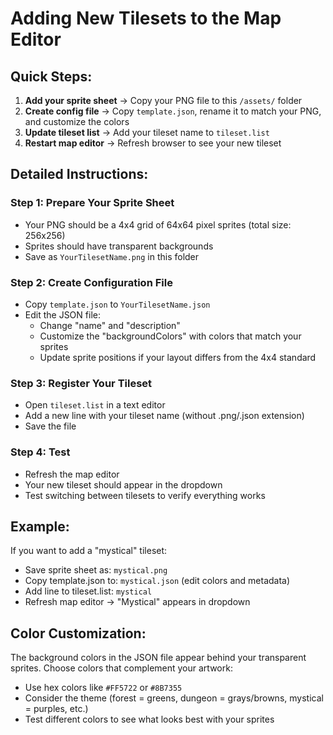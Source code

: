 # Adding New Tilesets to the Map Editor

## Quick Steps:
1. **Add your sprite sheet** → Copy your PNG file to this `/assets/` folder
2. **Create config file** → Copy `template.json`, rename it to match your PNG, and customize the colors
3. **Update tileset list** → Add your tileset name to `tileset.list`
4. **Restart map editor** → Refresh browser to see your new tileset

## Detailed Instructions:

### Step 1: Prepare Your Sprite Sheet
- Your PNG should be a 4x4 grid of 64x64 pixel sprites (total size: 256x256)
- Sprites should have transparent backgrounds
- Save as `YourTilesetName.png` in this folder

### Step 2: Create Configuration File
- Copy `template.json` to `YourTilesetName.json`
- Edit the JSON file:
  - Change "name" and "description" 
  - Customize the "backgroundColors" with colors that match your sprites
  - Update sprite positions if your layout differs from the 4x4 standard

### Step 3: Register Your Tileset
- Open `tileset.list` in a text editor
- Add a new line with your tileset name (without .png/.json extension)
- Save the file

### Step 4: Test
- Refresh the map editor
- Your new tileset should appear in the dropdown
- Test switching between tilesets to verify everything works

## Example:
If you want to add a "mystical" tileset:
- Save sprite sheet as: `mystical.png`
- Copy template.json to: `mystical.json` (edit colors and metadata)
- Add line to tileset.list: `mystical`
- Refresh map editor → "Mystical" appears in dropdown

## Color Customization:
The background colors in the JSON file appear behind your transparent sprites. Choose colors that complement your artwork:
- Use hex colors like `#FF5722` or `#8B7355`
- Consider the theme (forest = greens, dungeon = grays/browns, mystical = purples, etc.)
- Test different colors to see what looks best with your sprites
